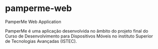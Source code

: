 # pamperme-web
PamperMe Web Application

PamperMe é uma aplicação desenvolvida no âmbito do projeto final do Curso de Desenvolvimento para Dispositivos Móveis no instituto Superior de Tecnologias Avançadas (ISTEC).